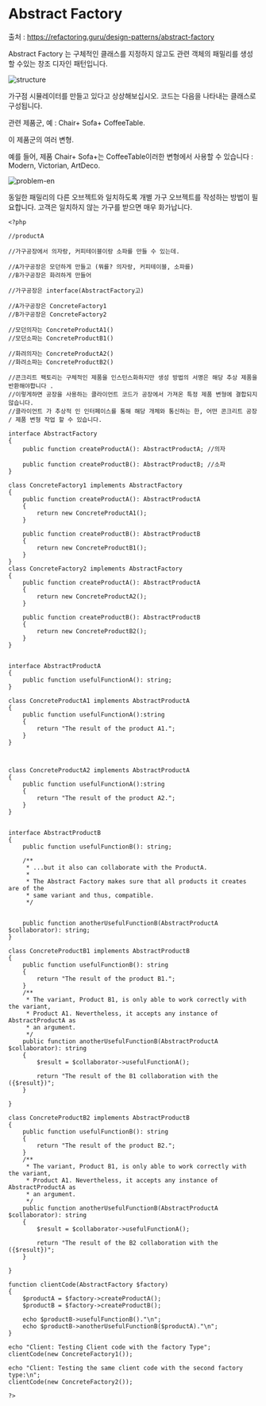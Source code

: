 # Abstract Factory

출처 : https://refactoring.guru/design-patterns/abstract-factory

Abstract Factory 는 구체적인 클래스를 지정하지 않고도 관련 객체의 패밀리를 생성 할 수있는 창조 디자인 패턴입니다.

![structure](https://user-images.githubusercontent.com/6989005/99019818-89b0ea00-25a0-11eb-9f51-3c578f5db291.png)

가구점 시뮬레이터를 만들고 있다고 상상해보십시오. 코드는 다음을 나타내는 클래스로 구성됩니다.

관련 제품군, 예 : Chair+ Sofa+ CoffeeTable.

이 제품군의 여러 변형. 

예를 들어, 제품 Chair+ Sofa+는 CoffeeTable이러한 변형에서 사용할 수 있습니다 : Modern, Victorian, ArtDeco.

![problem-en](https://user-images.githubusercontent.com/6989005/99019323-6afe2380-259f-11eb-8666-c38a52c6f129.png)

동일한 패밀리의 다른 오브젝트와 일치하도록 개별 가구 오브젝트를 작성하는 방법이 필요합니다. 고객은 일치하지 않는 가구를 받으면 매우 화가납니다.


```
<?php

//productA 

//가구공장에서 의자랑, 커피테이블이랑 소파를 만들 수 있는데.

//A가구공장은 모던하게 만들고 (뭐를? 의자랑, 커피테이블, 소파를)
//B가구공장은 화려하게 만들어

//가구공장은 interface(AbstractFactory고)

//A가구공장은 ConcreteFactory1 
//B가구공장은 ConcreteFactory2

//모던의자는 ConcreteProductA1()
//모던소파는 ConcreteProductB1()

//화려의자는 ConcreteProductA2()
//화려소파는 ConcreteProductB2() 

//콘크리트 팩토리는 구체적인 제품을 인스턴스화하지만 생성 방법의 서명은 해당 추상 제품을 반환해야합니다 .
//이렇게하면 공장을 사용하는 클라이언트 코드가 공장에서 가져온 특정 제품 변형에 결합되지 않습니다. 
//클라이언트 가 추상적 인 인터페이스를 통해 해당 개체와 통신하는 한, 어떤 콘크리트 공장 / 제품 변형 작업 할 수 있습니다.

interface AbstractFactory
{
    public function createProductA(): AbstractProductA; //의자

    public function createProductB(): AbstractProductB; //소파
}

class ConcreteFactory1 implements AbstractFactory
{
    public function createProductA(): AbstractProductA
    {
        return new ConcreteProductA1();
    }

    public function createProductB(): AbstractProductB
    {
        return new ConcreteProductB1();
    }
}
class ConcreteFactory2 implements AbstractFactory
{
    public function createProductA(): AbstractProductA
    {
        return new ConcreteProductA2();
    }

    public function createProductB(): AbstractProductB
    {
        return new ConcreteProductB2();
    }
}


interface AbstractProductA
{
    public function usefulFunctionA(): string;
}

class ConcreteProductA1 implements AbstractProductA
{
    public function usefulFunctionA():string
    {
        return "The result of the product A1.";
    }
}



class ConcreteProductA2 implements AbstractProductA
{
    public function usefulFunctionA():string
    {
        return "The result of the product A2.";
    }
}


interface AbstractProductB
{
    public function usefulFunctionB(): string;

    /**
     * ...but it also can collaborate with the ProductA.
     *
     * The Abstract Factory makes sure that all products it creates are of the
     * same variant and thus, compatible.
     */
    

    public function anotherUsefulFunctionB(AbstractProductA $collaborator): string;
}

class ConcreteProductB1 implements AbstractProductB
{
    public function usefulFunctionB(): string
    {
        return "The result of the product B1.";
    }
    /**
     * The variant, Product B1, is only able to work correctly with the variant,
     * Product A1. Nevertheless, it accepts any instance of AbstractProductA as
     * an argument.
     */
    public function anotherUsefulFunctionB(AbstractProductA $collaborator): string
    {
        $result = $collaborator->usefulFunctionA();

        return "The result of the B1 collaboration with the ({$result})";
    }

}

class ConcreteProductB2 implements AbstractProductB
{
    public function usefulFunctionB(): string
    {
        return "The result of the product B2.";
    }
    /**
     * The variant, Product B1, is only able to work correctly with the variant,
     * Product A1. Nevertheless, it accepts any instance of AbstractProductA as
     * an argument.
     */
    public function anotherUsefulFunctionB(AbstractProductA $collaborator): string
    {
        $result = $collaborator->usefulFunctionA();

        return "The result of the B2 collaboration with the ({$result})";
    }

}

function clientCode(AbstractFactory $factory)
{
    $productA = $factory->createProductA();
    $productB = $factory->createProductB();

    echo $productB->usefulFunctionB()."\n";
    echo $productB->anotherUsefulFunctionB($productA)."\n";
}

echo "Client: Testing Client code with the factory Type";
clientCode(new ConcreteFactory1());

echo "Client: Testing the same client code with the second factory type:\n";
clientCode(new ConcreteFactory2());

?>
```